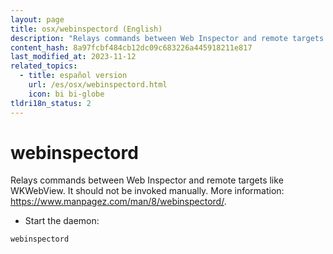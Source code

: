 ```yaml
---
layout: page
title: osx/webinspectord (English)
description: "Relays commands between Web Inspector and remote targets like WKWebView."
content_hash: 8a97fcbf484cb12dc09c683226a445918211e817
last_modified_at: 2023-11-12
related_topics:
  - title: español version
    url: /es/osx/webinspectord.html
    icon: bi bi-globe
tldri18n_status: 2
---
```

# webinspectord

Relays commands between Web Inspector and remote targets like WKWebView.
It should not be invoked manually.
More information: <https://www.manpagez.com/man/8/webinspectord/>.

- Start the daemon:

`webinspectord`
